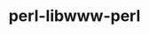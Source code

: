 ---
title: "perl-libwww-perl"
layout: cache
categories: [package, develop-2025-05-18]
meta: {"compilers": ["none"], "num_specs": 2, "num_specs_by_stack": {"data-vis-sdk": 1, "e4s": 1, "hep": 1, "root": 2}, "oss": ["ubuntu20.04", "ubuntu22.04"], "platforms": ["linux"], "stacks": ["data-vis-sdk", "e4s", "hep", "root"], "targets": ["x86_64_v3"], "versions": ["6.68"]}
spec_details: [{"compiler": "none", "hash": "aifjq225u3hvrb2ozyt75yzugecfqgzi", "os": "ubuntu22.04", "platform": "linux", "size": "-", "stacks": ["e4s", "hep", "root"], "target": "x86_64_v3", "variants": ["build_system=perl"], "versions": ["6.68"]}, {"compiler": "none", "hash": "nv4zsxf6lddjdz3ldvbfs6735suk7xh7", "os": "ubuntu20.04", "platform": "linux", "size": "-", "stacks": ["data-vis-sdk", "root"], "target": "x86_64_v3", "variants": ["build_system=perl"], "versions": ["6.68"]}]
---